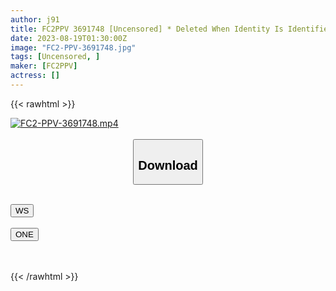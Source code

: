 ```yaml
---
author: j91
title: FC2PPV 3691748 [Uncensored] * Deleted When Identity Is Identified * Part-Time Job 19-Year-Old Coffee Shop Clerk During College Summer Vacation. Crush The Whitening Milk With A Glass. A Rich Service Blowjob With A Sensitive Convulsive Body.
date: 2023-08-19T01:30:00Z
image: "FC2-PPV-3691748.jpg"
tags: [Uncensored, ]
maker: [FC2PPV]
actress: []
---
```



{{< rawhtml >}}

<div class="video" data-videoid="s6nhq35klndi">
    <a href="javascript:;">
        <img src="https://my.j91.asia/posts/FC2-PPV-3691748/FC2-PPV-3691748.jpg" width="WIDTH" height="HEIGHT" alt="FC2-PPV-3691748.mp4" loading="lazy">
    </a>
</div>

<script type="text/javascript" src="https://j91.asia/asset/on-demand-ws.js"></script>

<br>
  <link rel="stylesheet" href="https://j91.asia/asset/bs5.css">
  
  <center>
  <button class="btn btn-primary" type="button" data-bs-toggle="collapse" data-bs-target=".multi-collapse" aria-expanded="false" aria-controls="multiCollapseExample1 multiCollapseExample2"><h2>Download</h2></button></center>
</p>
<div class="row">
  <div class="col">
    <div class="collapse multi-collapse" id="multiCollapseExample1">
      <div class="card card-body">
	      	      <br>
<div class="buttons">  
<a href="https://wolfstream.tv/s6nhq35klndi"><button class="btn-hover color-3"><i class="fa fa-download"></i> WS</button></a></div>
    </div>
  </div>
</div>
  <div class="col">
    <div class="collapse multi-collapse" id="multiCollapseExample2">
      <div class="card card-body">
	      <br>
<div class="buttons">
    <a href="https://oneupload.to/wn58jmsk127k"><button class="btn-hover color-9"><i class="fa fa-download"></i> ONE</button></a></div>
<br><br>
      </div>
    </div>
  </div>
</div>

{{< /rawhtml >}}
